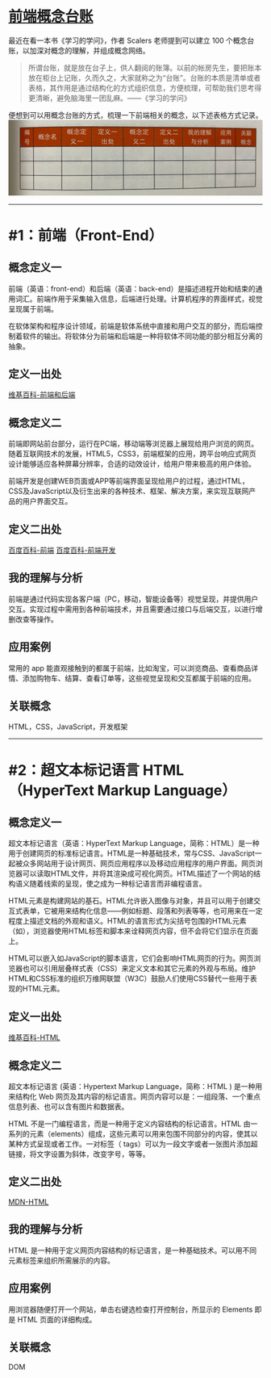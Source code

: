 # [前端概念台账](https://github.com/jannahuang/blog/issues/9)

最近在看一本书《学习的学问》，作者 Scalers 老师提到可以建立 100 个概念台账，以加深对概念的理解，并组成概念网络。

> 所谓台账，就是放在台子上，供人翻阅的账簿。以前的帐房先生，要把账本放在柜台上记账，久而久之，大家就称之为“台账”。台账的本质是清单或者表格，其作用是通过结构化的方式组织信息，方便梳理，可帮助我们思考得更清晰，避免脑海里一团乱麻。——《学习的学问》

便想到可以用概念台账的方式，梳理一下前端相关的概念，以下述表格方式记录。
![概念台账](https://raw.githubusercontent.com/jannahuang/blog/main/pictures/%E6%A6%82%E5%BF%B5%E5%8F%B0%E8%B4%A6.jpg
)




---

# #1：前端（Front-End）
## 概念定义一
前端（英语：front-end）和后端（英语：back-end）是描述进程开始和结束的通用词汇。前端作用于采集输入信息，后端进行处理。计算机程序的界面样式，视觉呈现属于前端。

在软体架构和程序设计领域，前端是软体系统中直接和用户交互的部分，而后端控制着软件的输出。将软体分为前端和后端是一种将软体不同功能的部分相互分离的抽象。

## 定义一出处
[维基百科-前端和后端](https://zh.wikipedia.ahau.cf/wiki/%E5%89%8D%E7%AB%AF%E5%92%8C%E5%90%8E%E7%AB%AF)

## 概念定义二
前端即网站前台部分，运行在PC端，移动端等浏览器上展现给用户浏览的网页。随着互联网技术的发展，HTML5，CSS3，前端框架的应用，跨平台响应式网页设计能够适应各种屏幕分辨率，合适的动效设计，给用户带来极高的用户体验。

前端开发是创建WEB页面或APP等前端界面呈现给用户的过程，通过HTML，CSS及JavaScript以及衍生出来的各种技术、框架、解决方案，来实现互联网产品的用户界面交互。

## 定义二出处
[百度百科-前端](https://baike.baidu.com/item/%E5%89%8D%E7%AB%AF/5956545?fr=aladdin)
[百度百科-前端开发](https://baike.baidu.com/item/%E5%89%8D%E7%AB%AF%E5%BC%80%E5%8F%91/10009024?fr=aladdin)

## 我的理解与分析
前端是通过代码实现各客户端（PC，移动，智能设备等）视觉呈现，并提供用户交互。实现过程中需用到各种前端技术，并且需要通过接口与后端交互，以进行增删改查等操作。

## 应用案例
常用的 app 能直观接触到的都属于前端，比如淘宝，可以浏览商品、查看商品详情、添加购物车、结算、查看订单等，这些视觉呈现和交互都属于前端的应用。

## 关联概念
HTML，CSS，JavaScript，开发框架


---

# #2：超文本标记语言 HTML（HyperText Markup Language）
## 概念定义一
超文本标记语言（英语：HyperText Markup Language，简称：HTML）是一种用于创建网页的标准标记语言。HTML是一种基础技术，常与CSS、JavaScript一起被众多网站用于设计网页、网页应用程序以及移动应用程序的用户界面。网页浏览器可以读取HTML文件，并将其渲染成可视化网页。HTML描述了一个网站的结构语义随着线索的呈现，使之成为一种标记语言而非编程语言。

HTML元素是构建网站的基石。HTML允许嵌入图像与对象，并且可以用于创建交互式表单，它被用来结构化信息——例如标题、段落和列表等等，也可用来在一定程度上描述文档的外观和语义。HTML的语言形式为尖括号包围的HTML元素（如<html>），浏览器使用HTML标签和脚本来诠释网页内容，但不会将它们显示在页面上。

HTML可以嵌入如JavaScript的脚本语言，它们会影响HTML网页的行为。网页浏览器也可以引用层叠样式表（CSS）来定义文本和其它元素的外观与布局。维护HTML和CSS标准的组织万维网联盟（W3C）鼓励人们使用CSS替代一些用于表现的HTML元素。

## 定义一出处
[维基百科-HTML](https://zh.wikipedia.ahau.cf/wiki/HTML)

## 概念定义二
超文本标记语言 (英语：Hypertext Markup Language，简称：HTML ) 是一种用来结构化 Web 网页及其内容的标记语言。网页内容可以是：一组段落、一个重点信息列表、也可以含有图片和数据表。

HTML 不是一门编程语言，而是一种用于定义内容结构的标记语言。HTML 由一系列的元素（elements）组成，这些元素可以用来包围不同部分的内容，使其以某种方式呈现或者工作。一对标签（ tags）可以为一段文字或者一张图片添加超链接，将文字设置为斜体，改变字号，等等。

## 定义二出处
[MDN-HTML](https://developer.mozilla.org/zh-CN/docs/Learn/Getting_started_with_the_web/HTML_basics)

## 我的理解与分析
HTML 是一种用于定义网页内容结构的标记语言，是一种基础技术。可以用不同元素标签来组织所需展示的内容。

## 应用案例
用浏览器随便打开一个网站，单击右键选检查打开控制台，所显示的 Elements 即是 HTML 页面的详细构成。

## 关联概念
DOM


